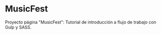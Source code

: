# MusicFest
Proyecto página "MusicFest": Tutorial de introducción a flujo de trabajo con Gulp y SASS.
